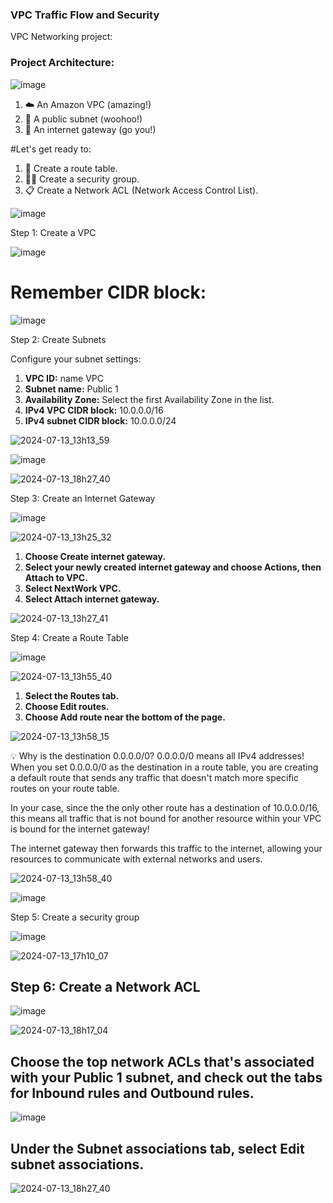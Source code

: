 ### VPC Traffic Flow and Security

VPC Networking project: 


### Project Architecture:


![image](https://github.com/user-attachments/assets/6eabf784-0b4b-46c4-bc28-351d1e744efe)




1. ☁️ An Amazon VPC (amazing!)
3. 🥅 A public subnet (woohoo!)
4. 🚪 An internet gateway (go you!)



#Let's get ready to:

1. 🚏 Create a route table.
2. 👮‍♀️ Create a security group.
3. 📋 Create a Network ACL (Network Access Control List).




![image](https://github.com/user-attachments/assets/1f98558a-5380-4199-9568-766d600c733f)


Step 1: Create a VPC 

![image](https://github.com/user-attachments/assets/6a077feb-0207-4fcf-88ae-88db9008d14f)




# Remember CIDR block: 


![image](https://github.com/user-attachments/assets/b613aff2-5320-4460-9a32-4d8855f0d9d0)



Step 2: Create  Subnets



Configure your subnet settings:

1. **VPC ID:** name VPC
2. **Subnet name:** Public 1
3. **Availability Zone:** Select the first Availability Zone in the list.
4. **IPv4 VPC CIDR block:** 10.0.0.0/16
5. **IPv4 subnet CIDR block:** 10.0.0.0/24


![2024-07-13_13h13_59](https://github.com/user-attachments/assets/722ba48a-8b25-4153-809e-5b3a4fa29960)

![image](https://github.com/user-attachments/assets/edcac603-4264-4d3d-adb5-a0514e846d1c)




![2024-07-13_18h27_40](https://github.com/user-attachments/assets/cb27557e-592b-4013-b1d5-815fdd69abab)

Step 3: Create an Internet Gateway

![image](https://github.com/user-attachments/assets/8afd2421-3c1d-4310-ae09-35efddc24c12)



![2024-07-13_13h25_32](https://github.com/user-attachments/assets/73275050-0161-4fb0-a4e2-473da8fb9c76)



1. **Choose Create internet gateway.**
2. **Select your newly created internet gateway and choose Actions, then Attach to VPC.**
3. **Select NextWork VPC.**
4. **Select Attach internet gateway.**


![2024-07-13_13h27_41](https://github.com/user-attachments/assets/b39c154a-9267-4aed-b7b9-23519aadd66b)


Step 4: Create a Route Table

![image](https://github.com/user-attachments/assets/99d065a3-6111-423b-81cc-33de3bade23a)


![2024-07-13_13h55_40](https://github.com/user-attachments/assets/02c571d6-36f1-4bff-989f-4e41b1ec2cd0)




1. **Select the Routes tab.**
2. **Choose Edit routes.**
3. **Choose Add route near the bottom of the page.**


![2024-07-13_13h58_15](https://github.com/user-attachments/assets/1c6f75c5-d08b-40d5-b984-dab8b62070e0)



💡 Why is the destination 0.0.0.0/0?
0.0.0.0/0 means all IPv4 addresses! When you set 0.0.0.0/0 as the destination in a route table, you are creating a default route that sends any traffic that doesn't match more specific routes on your route table.

In your case, since the the only other route has a destination of 10.0.0.0/16, this means all traffic that is not bound for another resource within your VPC is bound for the internet gateway!

The internet gateway then forwards this traffic to the internet, allowing your resources to communicate with external networks and users.





![2024-07-13_13h58_40](https://github.com/user-attachments/assets/f770a9e1-1b94-4544-a9fa-a37e116480f3)


![image](https://github.com/user-attachments/assets/f036ba07-52f6-4548-af44-dae0b3cc731a)


Step 5: Create a security group


![image](https://github.com/user-attachments/assets/cefcd7a8-8fc2-4940-95ab-23a18107592a)




![2024-07-13_17h10_07](https://github.com/user-attachments/assets/cd34f79e-4f9f-45e4-a667-5d3e0903ef6e)


## Step 6: Create a Network ACL

![image](https://github.com/user-attachments/assets/06917714-4e82-416d-abe0-a197277bc878)




![2024-07-13_18h17_04](https://github.com/user-attachments/assets/facc0c7f-8554-4239-8100-a9fdc79394ad)



## Choose the top network ACLs that's associated with your Public 1 subnet, and check out the tabs for Inbound rules and Outbound rules.

![image](https://github.com/user-attachments/assets/2941b630-ddc3-4850-8558-99da520ad704)


## Under the Subnet associations tab, select Edit subnet associations.

![2024-07-13_18h27_40](https://github.com/user-attachments/assets/5cb8e991-0da1-4515-a357-510a93b6b78e)

